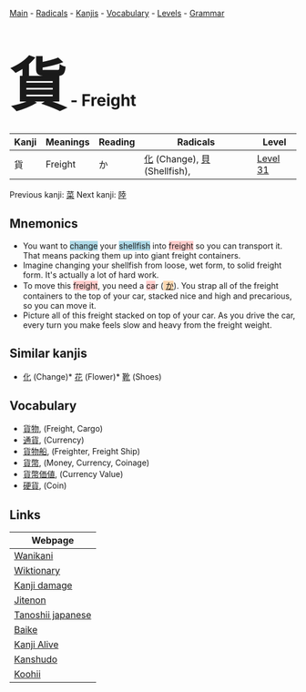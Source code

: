 <style> bigfont {font-size: 100px}</style>
[Main](../README.md) -
[Radicals](../radicals.md) -
[Kanjis](../kanjis.md) -
[Vocabulary](../vocabulary.md) -
[Levels](../levels.md) -
[Grammar](../grammar.md)
# <bigfont> 貨</bigfont> - Freight 

| Kanji | Meanings | Reading | Radicals | Level |
| --- | --- | --- | --- | --- |
| 貨 | Freight | か | [化](../radicals/化.md) (Change), [貝](../radicals/貝.md) (Shellfish),  | [Level 31](../levels/wk_level31.md) |

Previous kanji: [菜](菜.md) Next kanji: [陸](陸.md) 

## Mnemonics
 * You want to <span style="background-color:#ADD8E6"> change</span> your <span style="background-color:#ADD8E6"> shellfish</span> into <span style="background-color:#ffcccb"> freight</span> so you can transport it. That means packing them up into giant freight containers.
* Imagine changing your shellfish from loose, wet form, to solid freight form. It's actually a lot of hard work.
* To move this <span style="background-color:#ffcccb"> freight</span>, you need a <span style="background-color:#ffcccb"> ca</span>r (<span style="background-color:#fed8b1"> [か](https://jisho.org/search/か)</span>). You strap all of the freight containers to the top of your car, stacked nice and high and precarious, so you can move it.
* Picture all of this freight stacked on top of your car. As you drive the car, every turn you make feels slow and heavy from the freight weight.


## Similar kanjis
 * [化](化.md) (Change)* [花](花.md) (Flower)* [靴](靴.md) (Shoes)


## Vocabulary
 * [貨物](../vocabulary/貨.md), (Freight, Cargo)
* [通貨](../vocabulary/貨.md), (Currency)
* [貨物船](../vocabulary/貨.md), (Freighter, Freight Ship)
* [貨幣](../vocabulary/貨.md), (Money, Currency, Coinage)
* [貨幣価値](../vocabulary/貨.md), (Currency Value)
* [硬貨](../vocabulary/貨.md), (Coin)



## Links 

| Webpage |
| --- |
| [Wanikani          ](https://www.wanikani.com/kanji/貨) |
| [Wiktionary        ](https://en.wiktionary.org/wiki/貨) |
| [Kanji damage      ](http://www.kanjidamage.com/kanji/search?utf8=✓&q=貨) |
| [Jitenon           ](https://jitenon.com/kanji/貨) |
| [Tanoshii japanese ](https://www.tanoshiijapanese.com/dictionary/kanji.cfm?k=貨) |
| [Baike             ](https://baike.baidu.com/item/貨) |
| [Kanji Alive       ](https://app.kanjialive.com/貨) |
| [Kanshudo          ](https://www.kanshudo.com/searchmn?q=貨) |
| [Koohii            ](https://kanji.koohii.com/study/kanji/貨) |
